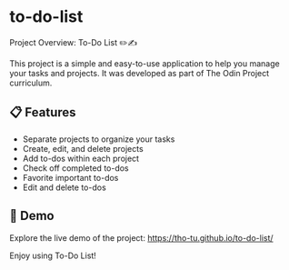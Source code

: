 # to-do-list

Project Overview: To-Do List ✏️✍

This project is a simple and easy-to-use application to help you manage your tasks and projects. It was developed as part of The Odin Project curriculum.

## 📋 Features

- Separate projects to organize your tasks
- Create, edit, and delete projects
- Add to-dos within each project
- Check off completed to-dos
- Favorite important to-dos
- Edit and delete to-dos

## 🚀 Demo

Explore the live demo of the project: https://tho-tu.github.io/to-do-list/

Enjoy using To-Do List!
